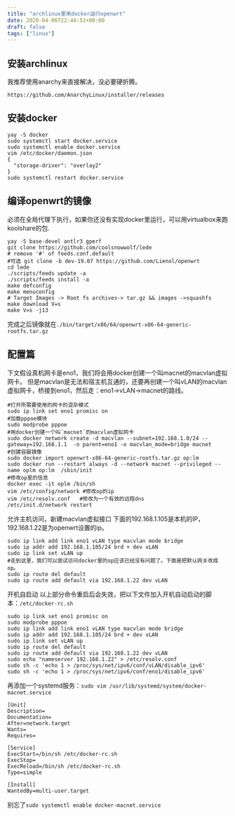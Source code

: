 ```yaml
---
title: "archlinux里用docker运行openwrt"
date: 2020-04-06T22:44:51+08:00
draft: false
tags: ["linux"]
---
```


## 安装archlinux
我推荐使用anarchy来直接解决，没必要硬折腾。 
```
https://github.com/AnarchyLinux/installer/releases
```
## 安装docker
```
yay -S docker
sudo systemctl start docker.service
sudo systemctl enable docker.service
vim /etc/docker/daemon.json
{
  "storage-driver": "overlay2"
}
sudo systemctl restart docker.service
```

## 编译openwrt的镜像

必须在全局代理下执行，如果你还没有实现docker里运行，可以用virtualbox来跑koolshare的包.

```
yay -S base-devel antlr3 gperf
git clone https://github.com/coolsnowwolf/lede
# remove '#' of feeds.conf.default
#可选 git clone -b dev-19.07 https://github.com/Lienol/openwrt
cd lede
./scripts/feeds update -a 
./scripts/feeds install -a
make defconfig
make menuconfig
# Target Images -> Root fs archives-> tar.gz && images ->squashfs
make download V=s
make V=s -j13
```
完成之后镜像就在`./bin/target/x86/64/openwrt-x86-64-generic-rootfs.tar.gz`

## 配置篇

下文假设真机网卡是eno1，我们将会用docker创建一个叫macnet的macvlan虚拟网卡。
但是macvlan是无法和宿主机互通的，还要再创建一个叫vLAN的macvlan虚拟网卡，桥接到eno1，然后走：eno1->vLAN->macnet的路线。

```
#打开所需要使用的网卡的混杂模式
sudo ip link set eno1 promisc on
#加载pppoe模块
sudo modprobe pppoe
#用docker创建一个叫`macnet`的macvlan虚拟网卡
sudo docker network create -d macvlan --subnet=192.168.1.0/24 --gateway=192.168.1.1  -o parent=eno1 -o macvlan_mode=bridge macnet
#创建容器镜像
sudo docker import openwrt-x86-64-generic-rootfs.tar.gz op:lm
sudo docker run --restart always -d --network macnet --privileged --name oplm op:lm  /sbin/init
#修改op里的信息
docker exec -it oplm /bin/sh
vim /etc/config/network #修改op的ip
vim /etc/resolv.conf   #修改为一个有效的远程dns
/etc/init.d/network restart
```

允许主机访问，新建macvlan虚拟接口 下面的192.168.1.105是本机的IP，192.168.1.22是为openwrt设置的ip。

```
sudo ip link add link eno1 vLAN type macvlan mode bridge   
sudo ip addr add 192.168.1.105/24 brd + dev vLAN   
sudo ip link set vLAN up
#走到这里，我们可以尝试访问docker里的op应该已经没有问题了。下面是把默认网关改成op。
sudo ip route del default                
sudo ip route add default via 192.168.1.22 dev vLAN
```
开机自启动
以上部分命令重启后会失效，把以下文件加入开机自动启动的脚本：`/etc/docker-rc.sh`

```
sudo ip link set eno1 promisc on
sudo modprobe pppoe
sudo ip link add link eno1 vLAN type macvlan mode bridge
sudo ip addr add 192.168.1.105/24 brd + dev vLAN
sudo ip link set vLAN up
sudo ip route del default
sudo ip route add default via 192.168.1.22 dev vLAN
sudo echo "nameserver 192.168.1.22" > /etc/resolv.conf
sudo sh -c 'echo 1 > /proc/sys/net/ipv6/conf/vLAN/disable_ipv6'
sudo sh -c 'echo 1 > /proc/sys/net/ipv6/conf/eno1/disable_ipv6'
```
再添加一个systemd服务：`sudo vim /usr/lib/systemd/system/docker-macnet.service`
```
[Unit]
Description=
Documentation=
After=network.target
Wants=
Requires=
  
[Service]
ExecStart=/bin/sh /etc/docker-rc.sh
ExecStop=
ExecReload=/bin/sh /etc/docker-rc.sh
Type=simple
  
[Install]
WantedBy=multi-user.target
```
别忘了`sudo systemctl enable docker-macnet.service`
